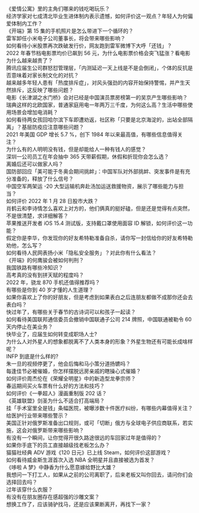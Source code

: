 《爱情公寓》里的主角们哪来的钱吃喝玩乐？  
经济学家对七成清北毕业生进体制内表示遗憾，如何评价这一观点？年轻人为何偏爱体制内工作？  
《开端》第 15 集的手机照片是怎么带进下一个循环的？  
雷军卸任小米电子公司董事长，将会带来哪些影响？  
如何看待小米股票再次跌破发行价，网友跑到雷军微博下大呼「还钱」？  
2022 年春节档电影票均价已飙到 56 元，为什么电影票价格会突飞猛涨？看电影为什么越来越贵了？  
腾讯应届生公司群怒怼管理层，「内测延迟一天上线是不是会倒闭」，个体的反抗是否意味着对家长制文化的对抗？  
越来越多年轻人患有「热度排斥症」，对风头强劲的内容开始保持警惕，并产生天然排斥，这反映了哪些问题？  
电影《长津湖之水门桥》会对已经是中国演员票房榜第一的吴京产生哪些影响？  
瑞典这样的北欧国家，普通家庭用电一年两万三千度，为何这么高？生活中哪些使用场景会增加电消耗？  
如何看待两女孩回哈尔滨下车即遭劝返，社区称「只要是北京海淀的，出站全部隔离」？基层防疫应注意哪些问题？  
2021 年美国 GDP 增长 5.7 %，创下 1984 年以来最高值，有哪些信息值得关注？  
为什么有的人明明没有钱，但是却能给人一种有钱人的感觉？  
深圳一公司员工在年会抽中 365 天带薪假期，休假和折现你会怎么选？  
离婚后还可以做家人吗？  
国防部回应「美可能于冬奥会期间挑衅」：中国军队对外部挑衅、突发事件是有充分准备的，释放了什么信号？  
中国空军两架运 -20 大型运输机奔赴汤加运送救援物资，展示了哪些能力与担当？  
如何评价 2022 年 1 月 28 日股市大跌？  
肖鹤云和李诗情怎么喜欢上对方的，他们俩真的挺好磕，但是还是觉得有点突然，不是很清楚，求详细解答？  
苹果推送开发者 iOS 15.4 测试版，支持戴口罩使用面容 ID 解锁，如何评价这一功能？  
假定你是李华，你发现你的好友希特勒准备自杀，请你写一封信给你的好友希特勒劝他，怎么写？  
如何看待人民网表扬小米「隐私安全服务」？对此你有什么看法？  
《开端》的何鹰骏会被如何判刑？  
我国铁路有哪些冷知识？  
高考真的没有到拼天赋的程度吗？  
2022 年，骁龙 870 手机还值得推荐吗？  
有哪些是你到 40 岁才懂的人生道理？  
如果你喜欢上了你的好朋友，但是考虑到如果表白之后连朋友都做不成那你还会去表白吗？  
快过年了，有哪些关于春节的古诗词可以和孩子一起读？  
如何看待美国联邦通信委员会撤销中国联通子公司 214 牌照，中国联通被勒令 60 天内停止在美业务？  
快毕业了，应届生如何转变成职场人士?  
为什么人对外星人的想象都脱离不了人类本身的形象？外星生物还有可能长成啥样呢？  
INFP 到底是什么样的?  
朱一旦的视频停更了，他会后悔和马小策分道扬镳吗？  
每逢佳节必被催婚，你怎样摆脱远房亲戚的瞎操心式催婚？  
如何评价周杰伦在《荣耀全明星》中的新造型龙拳宗师？  
春运期间买火车票有什么好的方法和技巧？  
如何评价《一拳超人》漫画重制版 202 话？  
《英雄联盟》剑圣为什么不适合打高端局？  
挂「手术室里全是钱」条幅医院，被曝涉数十件医疗纠纷，有哪些内幕值得关注？给医护行业带来哪些警示？  
美国正针对俄罗斯准备出口规则，或可「切断」俄方与全球电子供应商联系，若实施，这会对俄罗斯带来哪些影响？  
有没有一个瞬间，让你觉得开很久路途很远的车回家过年是值得的？  
如果你手底下的员工直接越级找老板怎么办？  
猫猫社经典 ADV 游戏《120 日元》已上线 Steam，如何评价这部游戏？  
如何看待威金斯生涯首次入选 NBA 全明星并且直接被选为首发？  
《哆啦 A 梦》中静香为什么愿意嫁给野比大雄？  
我想问一下打工人，如果从之前的公司离职了，后来老板又叫你回去，请问你们会选择回去吗？  
过年该穿什么衣服？  
有没有在朋友圈存在感超强的沙雕文案？  
想换工作了，应该骑驴找马，还是应该果断离开，再找下一家？  
